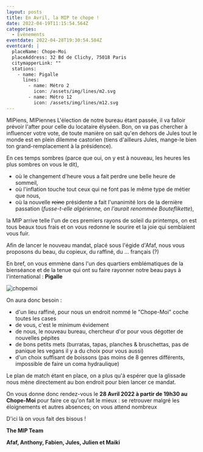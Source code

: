 ```yaml
---
layout: posts
title: En Avril, la MIP te chope !
date: 2022-04-19T11:15:54.564Z
categories:
  - Evènements
eventdate: 2022-04-28T19:30:54.584Z
eventcard: |
  placeName: Chope-Moi
  placeAddress: 32 Bd de Clichy, 75018 Paris
  citymapperLink: ""
  stations:
    - name: Pigalle
      lines:
        - name: Métro 2
          icon: /assets/img/lines/m2.svg
        - name: Métro 12
          icon: /assets/img/lines/m12.svg
---
```

<!--StartFragment-->

MIPiens, MIPiennes 
L'élection de notre bureau étant passée, il va falloir prévoir l'after pour celle du locataire élyséen. 
Bon, on va pas chercher à influencer votre vote, de toute manière on sait qu'en dehors de Jules tout le monde est en plein dilemme castorien (tiens d'ailleurs Jules, mange-le bien ton grand-remplacement à la présidence). 


En ces temps sombres (parce que oui, on y est à nouveau, les heures les plus sombres on vous le dit), 

* où le changement d'heure vous a fait perdre une belle heure de sommeil, 
* où l'inflation touche tout ceux qui ne font pas le même type de métier que nous, 
* où la nouvelle ~~reine~~ présidente a fait l'unanimité lors de la dernière passation (*fusse-t-elle algérienne, on l'aurait renommée Bouteflikette*), 

la MIP arrive telle l'un de ces premiers rayons de soleil du printemps, on est tous beaux tous frais et on vous redonne le sourire et la joie qui semblaient vous fuir. 

Afin de lancer le nouveau mandat, placé sous l'égide d'Afaf, nous vous proposons du beau, du copieux, du raffiné, du ... français (?) 

En bref, on vous emmène dans l'un des quartiers emblématiques de la bienséance et de la tenue qui ont su faire rayonner notre beau pays à l'international : **Pigalle** 

![chopemoi](https://matchpint-cdn.matchpint.cloud/shared/img/pub/112305/1598391951_banner.jpeg "chopemoi")

On aura donc besoin : 

* d'un lieu raffiné, pour nous un endroit nommé le "Chope-Moi" coche toutes les cases 
* de vous, c'est le minimum évidement 
* de nous, le nouveau bureau, chercheur d'or pour vous dégotter de nouvelles pépites 
* de bons petits mets (burratas, tapas, planches & bruschettas, pas de panique les vegans il y a du choix pour vous aussi) 
* d'un choix suffisant de boissons (pas moins de 8 genres différents, impossible de faire un coma hydraulique)

Le plan de match étant en place, on a plus qu'à espérer que la glissade nous mène directement au bon endroit pour bien lancer ce mandat. 

On vous donne donc rendez-vous le **28 Avril 2022 à partir de 19h30 au Chope-Moi** pour faire ce qu'on fait le mieux : se retrouver malgré les éloignements et autres absences; on vous attend nombreux

D'ici là on vous fait des bisous !

**The MIP Team**

**Afaf, Anthony, Fabien, Jules, Julien et Maiki**

<!--EndFragment-->